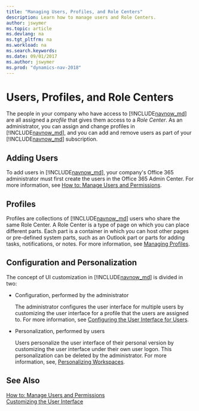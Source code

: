 ```yaml
---
title: "Managing Users, Profiles, and Role Centers"
description: Learn how to manage users and Role Centers.
author: jswymer
ms.topic: article
ms.devlang: na
ms.tgt_pltfrm: na
ms.workload: na
ms.search.keywords:
ms.date: 09/01/2017
ms.author: jswymer
ms.prod: "dynamics-nav-2018"
---
```

# Users, Profiles, and Role Centers
The people in your company who have access to [!INCLUDE[navnow_md](includes/navnow_md.md)] are all assigned a *profile* that gives them access to a *Role Center*. As an administrator, you can assign and change profiles in [!INCLUDE[navnow_md](includes/navnow_md.md)], and you can add and remove users as part of your [!INCLUDE[navnow_md](includes/navnow_md.md)] subscription.  

## Adding Users
To add users in [!INCLUDE[navnow_md](includes/navnow_md.md)], your company's Office 365 administrator must first create the users in the Office 365 Admin Center. For more information, see [How to: Manage Users and Permissions](ui-how-users-permissions.md).  

## Profiles
Profiles are collections of [!INCLUDE[navnow_md](includes/navnow_md.md)] users who share the same Role Center. A Role Center is a type of page on which you can place different parts. Each part is a container in which you can host other pages or pre-defined system parts, such as an Outlook part or parts for adding tasks, notifications, or notes. For more information, see [Managing Profiles](admin-profiles.md).

## Configuration and Personalization
The concept of UI customization in [!INCLUDE[navnow_md](includes/navnow_md.md)] is divided in two:  

-   Configuration, performed by the administrator  

    The administrator configures the user interface for multiple users by customizing the user interface for a profile that the users are assigned to. For more information, see [Configuring the User Interface for Users](admin-configure-user-interface.md). 

-   Personalization, performed by users  

    Users personalize the user interface of their personal version by customizing the user interface under their own user logon. This personalization can be deleted by the administrator. For more information, see, [Personalizing Workspaces](ui-personalization-overview.md). 

## See Also  
[How to: Manage Users and Permissions](ui-how-users-permissions.md)  
[Customizing the User Interface](ui-customizing-overview.md.md)   
<!-- [Security Overview](../Security%20Overview.md)-->
